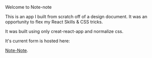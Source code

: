 Welcome to Note-note

This is an app I built from scratch off of a design document.
It was an opportunity to flex my React Skills & CSS tricks.

It was built using only creat-react-app and normalize css.

It's current form is hosted here:

<a href="https://note-note-lvcugamzqq.now.sh">Note-Note</a>.
